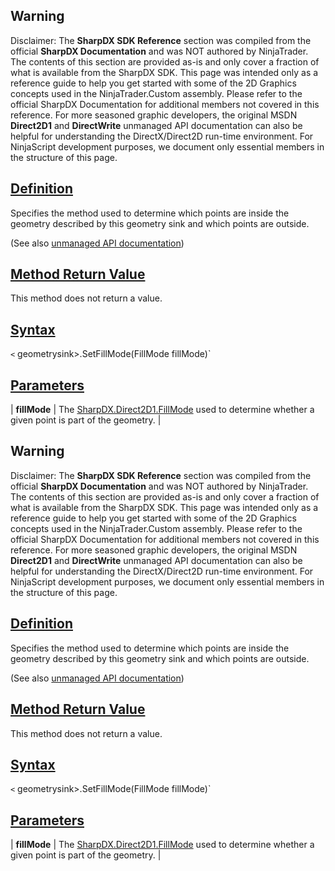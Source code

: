 ## Warning

Disclaimer: The **SharpDX SDK Reference** section was compiled from the official **SharpDX Documentation** and was NOT authored by NinjaTrader. The contents of this section are provided as-is and only cover a fraction of what is available from the SharpDX SDK. This page was intended only as a reference guide to help you get started with some of the 2D Graphics concepts used in the NinjaTrader.Custom assembly. Please refer to the official SharpDX Documentation for additional members not covered in this reference. For more seasoned graphic developers, the original MSDN **Direct2D1** and **DirectWrite** unmanaged API documentation can also be helpful for understanding the DirectX/Direct2D run-time environment. For NinjaScript development purposes, we document only essential members in the structure of this page.

## [Definition](https://developer.ninjatrader.com/docs/desktop/sharpdx_direct2d1_geometrysink_setfillmode\#definition)

Specifies the method used to determine which points are inside the geometry described by this geometry sink and which points are outside.

(See also [unmanaged API documentation](https://msdn.microsoft.com/en-us/library/dd316937.aspx))

## [Method Return Value](https://developer.ninjatrader.com/docs/desktop/sharpdx_direct2d1_geometrysink_setfillmode\#method-return-value)

This method does not return a value.

## [Syntax](https://developer.ninjatrader.com/docs/desktop/sharpdx_direct2d1_geometrysink_setfillmode\#syntax)

`<` geometrysink>.SetFillMode(FillMode fillMode)\`

## [Parameters](https://developer.ninjatrader.com/docs/desktop/sharpdx_direct2d1_geometrysink_setfillmode\#parameters)

| **fillMode** | The [SharpDX.Direct2D1.FillMode](https://developer.ninjatrader.com/docs/desktop/sharpdx_direct2d1_fillmode) used to determine whether a given point is part of the geometry. |

## Warning

Disclaimer: The **SharpDX SDK Reference** section was compiled from the official **SharpDX Documentation** and was NOT authored by NinjaTrader. The contents of this section are provided as-is and only cover a fraction of what is available from the SharpDX SDK. This page was intended only as a reference guide to help you get started with some of the 2D Graphics concepts used in the NinjaTrader.Custom assembly. Please refer to the official SharpDX Documentation for additional members not covered in this reference. For more seasoned graphic developers, the original MSDN **Direct2D1** and **DirectWrite** unmanaged API documentation can also be helpful for understanding the DirectX/Direct2D run-time environment. For NinjaScript development purposes, we document only essential members in the structure of this page.

## [Definition](https://developer.ninjatrader.com/docs/desktop/sharpdx_direct2d1_geometrysink_setfillmode\#definition)

Specifies the method used to determine which points are inside the geometry described by this geometry sink and which points are outside.

(See also [unmanaged API documentation](https://msdn.microsoft.com/en-us/library/dd316937.aspx))

## [Method Return Value](https://developer.ninjatrader.com/docs/desktop/sharpdx_direct2d1_geometrysink_setfillmode\#method-return-value)

This method does not return a value.

## [Syntax](https://developer.ninjatrader.com/docs/desktop/sharpdx_direct2d1_geometrysink_setfillmode\#syntax)

`<` geometrysink>.SetFillMode(FillMode fillMode)\`

## [Parameters](https://developer.ninjatrader.com/docs/desktop/sharpdx_direct2d1_geometrysink_setfillmode\#parameters)

| **fillMode** | The [SharpDX.Direct2D1.FillMode](https://developer.ninjatrader.com/docs/desktop/sharpdx_direct2d1_fillmode) used to determine whether a given point is part of the geometry. |